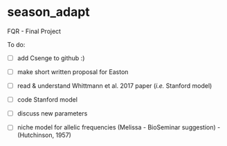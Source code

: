 # season_adapt
FQR - Final Project

To do:
- [ ] add Csenge to github :)
- [ ] make short written proposal for Easton
- [ ] read & understand Whittmann et al. 2017 paper (*i.e.* Stanford model)
- [ ] code Stanford model
- [ ] discuss new parameters
- [ ] niche model for allelic frequencies (Melissa - BioSeminar suggestion) - (Hutchinson, 1957)

